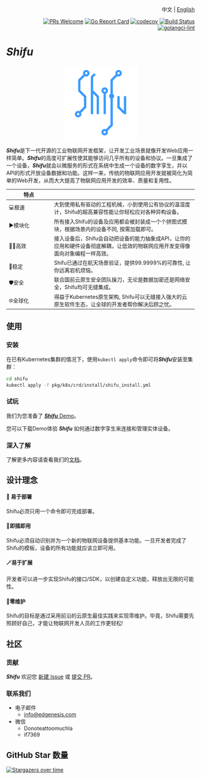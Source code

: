 <div align="right">

中文 | [English](README.md)

[![PRs Welcome](https://img.shields.io/badge/PRs-welcome-brightgreen.svg?style=flat&logo=github&color=2370ff&labelColor=454545)](http://makeapullrequest.com)
[![Go Report Card](https://goreportcard.com/badge/github.com/Edgenesis/shifu)](https://goreportcard.com/report/github.com/Edgenesis/shifu)
[![codecov](https://codecov.io/gh/Edgenesis/shifu/branch/main/graph/badge.svg?token=OX2UN22O3Z)](https://codecov.io/gh/Edgenesis/shifu)
[![Build Status](https://dev.azure.com/Edgenesis/shifu/_apis/build/status/shifu-build-muiltistage?branchName=main)](https://dev.azure.com/Edgenesis/shifu/_build/latest?definitionId=19&branchName=main)
[![golangci-lint](https://github.com/Edgenesis/shifu/actions/workflows/golangci-lint.yml/badge.svg)](https://github.com/Edgenesis/shifu/actions/workflows/golangci-lint.yml)

</div>

# ***Shifu***

<div align="center">

<img width="200px" src="./img/shifu-logo.svg"></img>

</div>

***Shifu***是下一代开源的工业物联网开发框架，让开发工业场景就像开发Web应用一样简单。***Shifu***的高度可扩展性使其能够访问几乎所有的设备和协议。一旦集成了一个设备，***Shifu***就会以微服务的形式在系统中生成一个设备的数字孪生，并以API的形式开放设备数据和功能。这样一来，传统的物联网应用开发就被简化为简单的Web开发，从而大大提高了物联网应用开发的效率、质量和复用性。


|特点<div style="width: 80pt">|  |
|---|---|
|💻极速|大到使用私有驱动的工程机械，小到使用公有协议的温湿度计，Shifu的超高兼容性能让你轻松应对各种异构设备。|
|▶️模块化|所有接入Shifu的设备及应用都会被封装成一个个拼图式模块，根据场景内的设备不同, 按需加载即可。|
|👨‍💻高效|接入设备后，Shifu会自动把设备的能力抽象成API，让你的应用和硬件设备彻底解耦，让低效的物联网应用开发变得像面向对象编程一样高效。|
|🚀稳定  |Shifu已通过在航天场景验证，提供99.9999%的可靠性, 让你远离宕机烦恼。|
|🛡️安全|联合国前云原生安全团队操刀，无论是数据加密还是网络安全，Shifu均可无缝集成。|
|🌐全球化|得益于Kubernetes原生架构, Shifu可以无缝接入强大的云原生软件生态，让全球的开发者帮你解决后顾之忧。|


## 使用

### 安装

在已有Kubernetes集群的情况下，使用`kubectl apply`命令即可将***Shifu***安装至集群：

```sh
cd shifu
kubectl apply -f pkg/k8s/crd/install/shifu_install.yml
```

### 试玩

我们为您准备了 [***Shifu*** Demo](https://shifu.run/zh-Hans/disclaimer/)。

您可以下载Demo体验 ***Shifu*** 如何通过数字孪生来连接和管理实体设备。

### 深入了解

了解更多内容请查看我们的[文档](https://shifu.run/zh-Hans/docs/)。

## 设计理念
#### 📡 易于部署
Shifu必须只用一个命令即可完成部署。
#### 🤖即插即用
Shifu必须自动识别并为一个新的物联网设备提供基本功能。一旦开发者完成了Shifu的模板，设备的所有功能就应该立即可用。
#### 🪄易于扩展
开发者可以进一步实现Shifu的接口/SDK，以创建自定义功能，释放出无限的可能性。
#### 🔧零维护
Shifu的目标是通过采用前沿的云原生最佳实践来实现零维护。毕竟，Shifu需要先照顾好自己，才能让物联网开发人员的工作更轻松!

## 社区

### 贡献

***Shifu*** 欢迎您 [新建 Issue](https://github.com/Edgenesis/shifu/issues/new) 或 [提交 PR](https://github.com/Edgenesis/shifu/pulls)。

### 联系我们

- 电子邮件
    - info@edgenesis.com 
- 微信
    - Donoteattoomuchla 
    - if7369

## GitHub Star 数量

[![Stargazers over time](https://starchart.cc/Edgenesis/shifu.svg)](https://starchart.cc/Edgenesis/shifu)
